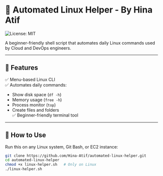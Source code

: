 # 🐧 Automated Linux Helper - By Hina Atif

![License: MIT](https://img.shields.io/badge/License-MIT-blue.svg)

A beginner-friendly shell script that automates daily Linux commands used by Cloud and DevOps engineers.

---

## 📌 Features

✅ Menu-based Linux CLI  
✅ Automates daily commands:
- Show disk space (`df -h`)
- Memory usage (`free -h`)
- Process monitor (`top`)
- Create files and folders  
✅ Beginner-friendly terminal tool  

---

## 🚀 How to Use

Run this on any Linux system, Git Bash, or EC2 instance:

```bash
git clone https://github.com/Hina-Atif/automated-linux-helper.git
cd automated-linux-helper
chmod +x linux-helper.sh   # Only on Linux
./linux-helper.sh

